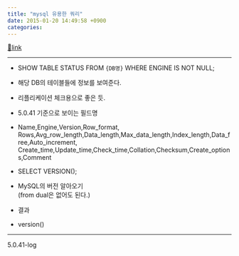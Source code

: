 ```yaml
---
title: "mysql 유용한 쿼리"
date: 2015-01-20 14:49:58 +0900
categories: 
---
```

[🔗link](http://www.mins01.com/mh/tech/read/925)
***


- SHOW TABLE STATUS FROM `{DB명}` WHERE ENGINE IS NOT NULL;
- 해당 DB의 테이블들에 정보를 보여준다.
- 리플리케이션 체크용으로 좋은 듯.
- 5.0.41 기준으로 보이는 필드명
- Name,Engine,Version,Row_format,  
Rows,Avg_row_length,Data_length,Max_data_length,Index_length,Data_free,Auto_increment,  
Create_time,Update_time,Check_time,Collation,Checksum,Create_options,Comment


- SELECT VERSION();
- MySQL의 버전 알아오기  
(from dual은 없어도 된다.)
- 결과
- version()   
----------  
5.0.41-log




